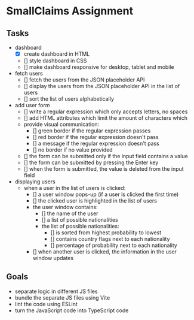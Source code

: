 # SmallClaims Assignment
## Tasks
* dashboard
    - [x] create dashboard in HTML
    - [] style dashboard in CSS
    - [] make dashboard responsive for desktop, tablet and mobile
* fetch users
    - [] fetch the users from the JSON placeholder API
    - [] display the users from the JSON placeholder API in the list of users
    - [] sort the list of users alphabetically
* add user form
    - [] write a regular expression which only accepts letters, no spaces
    - [] add HTML attributes which limit the amount of characters which
    * provide visual communication:
        - [] green border if the regular expression passes
        - [] red border if the regular expression doesn't pass
        - [] a message if the regular expression doesn't pass
        - [] no border if no value provided
    - [] the form can be submitted only if the input field contains a value
    - [] the form can be submitted by pressing the Enter key
    - [] when the form is submitted, the value is deleted from the input field
* displaying users
    * when a user in the list of users is clicked:
        - [] a user window pops-up (if a user is clicked the first time)
        - [] the clicked user is highlighted in the list of users
        * the user window contains:
            - [] the name of the user
            - [] a list of possible nationalities
            * the list of possible nationalities:
                - [] is sorted from highest probability to lowest
                - [] contains country flags next to each nationality
                - [] percentage of probability next to each nationality
        - [] when another user is clicked, the information in the user window updates

## Goals
* separate logic in different JS files
* bundle the separate JS files using Vite
* lint the code using ESLint
* turn the JavaScript code into TypeScript code
